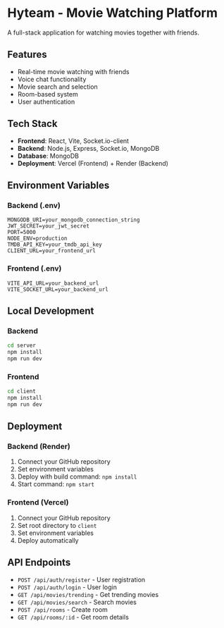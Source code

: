 # Hyteam - Movie Watching Platform

A full-stack application for watching movies together with friends.

## Features
- Real-time movie watching with friends
- Voice chat functionality
- Movie search and selection
- Room-based system
- User authentication

## Tech Stack
- **Frontend**: React, Vite, Socket.io-client
- **Backend**: Node.js, Express, Socket.io, MongoDB
- **Database**: MongoDB
- **Deployment**: Vercel (Frontend) + Render (Backend)

## Environment Variables

### Backend (.env)
```
MONGODB_URI=your_mongodb_connection_string
JWT_SECRET=your_jwt_secret
PORT=5000
NODE_ENV=production
TMDB_API_KEY=your_tmdb_api_key
CLIENT_URL=your_frontend_url
```

### Frontend (.env)
```
VITE_API_URL=your_backend_url
VITE_SOCKET_URL=your_backend_url
```

## Local Development

### Backend
```bash
cd server
npm install
npm run dev
```

### Frontend
```bash
cd client
npm install
npm run dev
```

## Deployment

### Backend (Render)
1. Connect your GitHub repository
2. Set environment variables
3. Deploy with build command: `npm install`
4. Start command: `npm start`

### Frontend (Vercel)
1. Connect your GitHub repository
2. Set root directory to `client`
3. Set environment variables
4. Deploy automatically

## API Endpoints
- `POST /api/auth/register` - User registration
- `POST /api/auth/login` - User login
- `GET /api/movies/trending` - Get trending movies
- `GET /api/movies/search` - Search movies
- `POST /api/rooms` - Create room
- `GET /api/rooms/:id` - Get room details
